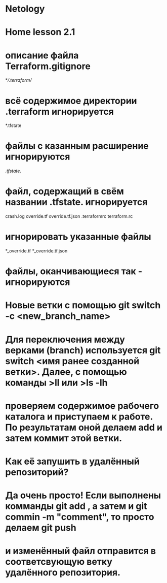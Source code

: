 # Netology

# Home lesson 2.1
# описание файла Terraform.gitignore

**/.terraform/*
# всё содержимое директории .terraform игнорируется

*.tfstate 
# файлы с казанным расширение игнорируются

*.tfstate.*
# файл, содержащий в свём названии .tfstate. игнорируется

crash.log
override.tf
override.tf.json
.terraformrc
terraform.rc
# игнорировать указанные файлы

*_override.tf
*_override.tf.json
# файлы, оканчивающиеся так - игнорируются

# Новые ветки с помощью git switch -c <new_branch_name> <tag>

# Для переключения между верками (branch) используется git switch <имя ранее созданной ветки>. Далее, с помощью команды >ll или >ls -lh 
# проверяем содержимое рабочего каталога и приступаем к работе. По результатам оной делаем add и затем коммит этой ветки.
# Как её запушить в удалённый репозиторий?
# Да очень просто! Если выполнены комманды git add <filename> , а затем и git commin -m "comment", то просто делаем git push
# и изменённый файл отправится в соответсвующую ветку удалённого репозитория.